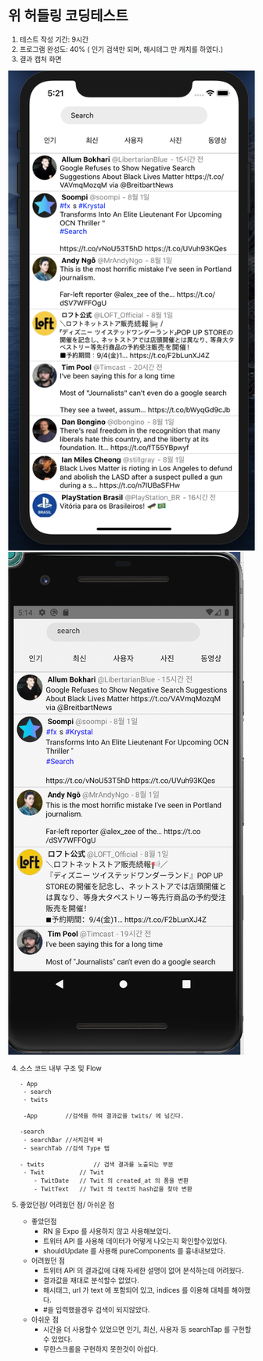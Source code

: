 # 위 허들링 코딩테스트



1. 테스트 작성 기간: 9시간
2. 프로그램 완성도: 40% ( 인기 검색만 되며, 해시테그 만 캐치를 하였다.)
3. 결과 캡처 화면

![run_ios](./assets/run_ios.png)
![run_ios](./assets/run_android.png)

4. 소스 코드 내부 구조 및 Flow

   ```
   - App
   	- search
   	- twits
   	
   	-App		//검색을 하여 결과값을 twits/ 에 넘긴다.
   	
   -search
   	- searchBar //서치검색 바
   	- searchTab	//검색 Type 탭
   	
   - twits				// 검색 결과를 노출되는 부분
   	- Twit			// Twit 
       - TwitDate	// Twit 의 created_at 의 폼을 변환
       - TwitText	// Twit 의 text의 hash값을 찾아 변환
   ```

5. 좋았던점/ 어려웠던 점/ 아쉬운 점

   - 좋았던점 
     - RN 을 Expo 를 사용하지 않고 사용해보았다.
     - 트위터 API 를 사용해 데이터가 어떻게 나오는지 확인할수있었다.
     - shouldUpdate 를 사용해 pureComponents 를 흉내내보았다.
   - 어려웠던 점
     - 트위터 API 의 결과값에 대해 자세한 설명이 없어 분석하는데 어려웠다.
     - 결과값을 재대로 분석할수 없었다.
     - 해시태그, url 가 text 에 포함되어 있고, indices 를 이용해 대체를 해야했다.
     - #을 입력했을경우 검색이 되지않았다.
   - 아쉬운 점
     - 시간을 더 사용할수 있었으면 인기, 최신, 사용자 등 searchTap 를 구현할수 있었다.
     - 무한스크롤을 구현하지 못한것이 아쉽다.
